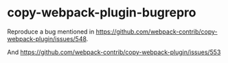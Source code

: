 # copy-webpack-plugin-bugrepro

Reproduce a bug mentioned in https://github.com/webpack-contrib/copy-webpack-plugin/issues/548.

And https://github.com/webpack-contrib/copy-webpack-plugin/issues/553